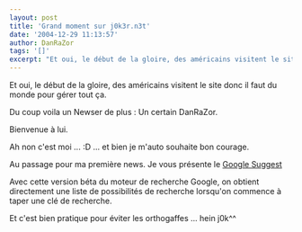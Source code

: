 ```yaml
---
layout: post
title: 'Grand moment sur j0k3r.n3t'
date: '2004-12-29 11:13:57'
author: DanRaZor
tags: '[]'
excerpt: "Et oui, le début de la gloire, des américains visitent le site   donc il faut du monde pour gérer tout ça.  \n  \nDu coup voila un Newser de plus : Un certain DanRaZor.  \n  \nBienvenue à lui.  \n  \nAh non c'est moi ...  :D ... et bien je m'auto souhaite bon courage.  \n  \nAu passage pour ma première news. Je vous      …"
---
```


Et oui, le début de la gloire, des américains visitent le site   donc il faut du monde pour gérer tout ça.

Du coup voila un Newser de plus : Un certain DanRaZor.

Bienvenue à lui.

Ah non c'est moi ...  :D ... et bien je m'auto souhaite bon courage.

Au passage pour ma première news. Je vous présente le [Google Suggest](http://www.google.com/webhp?complete=1&amp;hl=en)

Avec cette version béta du moteur de recherche Google, on obtient   directement une liste de possibilités de recherche lorsqu'on commence   à taper une clé de recherche.

Et c'est bien pratique pour éviter les orthogaffes ... hein j0k^^
